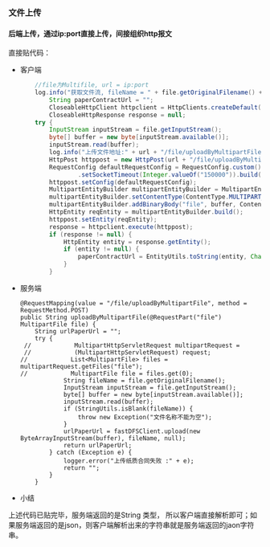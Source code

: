 ### 文件上传

#### 后端上传，通过ip:port直接上传，间接组织http报文

直接贴代码：

- 客户端

  ```java
      //file为Multifile, url = ip:port
      log.info("获取文件流, fileName = " + file.getOriginalFilename() + "id :" + contractId);
          String paperContractUrl = "";
          CloseableHttpClient httpclient = HttpClients.createDefault();
          CloseableHttpResponse response = null;
      try {
          InputStream inputStream = file.getInputStream();
          byte[] buffer = new byte[inputStream.available()];
          inputStream.read(buffer);
          log.info("上传文件地址:" + url + "/file/uploadByMultipartFile");
          HttpPost httppost = new HttpPost(url + "/file/uploadByMultipartFile");
          RequestConfig defaultRequestConfig = RequestConfig.custom().setConnectTimeout(Integer.valueOf("50000")).setConnectionRequestTimeout(Integer.valueOf("5000"))
                  .setSocketTimeout(Integer.valueOf("150000")).build();
          httppost.setConfig(defaultRequestConfig);
          MultipartEntityBuilder multipartEntityBuilder = MultipartEntityBuilder.create();
          multipartEntityBuilder.setContentType(ContentType.MULTIPART_FORM_DATA);
          multipartEntityBuilder.addBinaryBody("file", buffer, ContentType.DEFAULT_BINARY, file.getOriginalFilename());
          HttpEntity reqEntity = multipartEntityBuilder.build();
          httppost.setEntity(reqEntity);
          response = httpclient.execute(httppost);
          if (response != null) {
              HttpEntity entity = response.getEntity();
              if (entity != null) {
                  paperContractUrl = EntityUtils.toString(entity, Charset.forName("UTF-8"));
              }
          }
  ```

- 服务端

      @RequestMapping(value = "/file/uploadByMultipartFile", method = RequestMethod.POST)
      public String uploadByMultipartFile(@RequestPart("file") MultipartFile file) {
          String urlPaperUrl = "";
          try {
       //            MultipartHttpServletRequest multipartRequest = 
       //            (MultipartHttpServletRequest) request;
      //            List<MultipartFile> files = multipartRequest.getFiles("file");
      //            MultipartFile file = files.get(0);
                  String fileName = file.getOriginalFilename();
                  InputStream inputStream = file.getInputStream();
                  byte[] buffer = new byte[inputStream.available()];
                  inputStream.read(buffer);
                  if (StringUtils.isBlank(fileName)) {
                      throw new Exception("文件名称不能为空");
                  }
                  urlPaperUrl = fastDFSClient.upload(new ByteArrayInputStream(buffer), fileName, null);
                  return urlPaperUrl;
              } catch (Exception e) {
                  logger.error("上传纸质合同失败 :" + e);
                  return "";
              }
          }
  

- 小结

上述代码已贴完毕，服务端返回的是String 类型，  所以客户端直接解析即可；如果服务端返回的是json，则客户端解析出来的字符串就是服务端返回的jaon字符串。